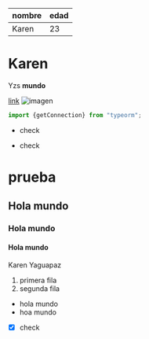 | nombre | edad |
|--------|------|
|Karen   | 23   |

<h1>Karen</h1>
  <p>Yzs <strong>mundo</strong></p>

[link](https://es.stackoverflow.com/users/127025/karen-yzs)
![imagen](https://www.dankar.me/wp-content/uploads/2019/03/logo-blanco-dankar.svg)

```javascript
import {getConnection} from "typeorm";
```

<a></a>

* check
- check

# prueba
## Hola mundo
### Hola mundo
#### Hola mundo

Karen Yaguapaz

1. primera fila
2. segunda fila

- hola mundo
- hoa mundo
- [x] check
